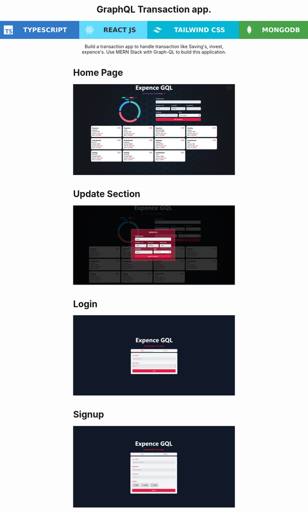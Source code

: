 <div>
  <div>
    <h1 style="text-align: center">GraphQL Transaction app.</h1>
    <div style="display: flex; justify-content: center">
      <img src="./README/images/typescript.svg" alt="" />
      <img src="./README/images/react.svg" alt="" />
      <img src="./README/images/tailwind.svg" alt="" />
      <img src="./README/images/mongodb.svg" alt="" />
    </div>
    <p style="font-size: 14px; text-align: center; margin-top: 15px; margin-bottom:4px;">
      Build a transaction app to handle transaction like Saving's, invest,
      expence's. Use MERN Stack with Graph-QL to build this application.
    </p>
  </div>

  <div>
	<h1>Home Page</h1>
    <img src="./README/screenshots/app.png" alt=""/>
  </div>
  
  <div>
	<h1>Update Section</h1>
    <img src="./README/screenshots/update.png" alt=""/>
  </div>

  <div>
	<h1>Login</h1>
    <img src="./README/screenshots/login.png" alt=""/>
  </div>

  <div>
	<h1>Signup</h1>
    <img src="./README/screenshots/signup.png" alt=""/>
  </div>

  <div></div>
</div>
